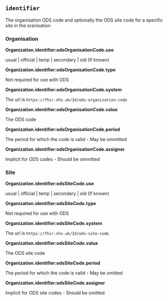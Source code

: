 ## `identifier`

The organisation ODS code and optionally the ODS site code for a specific site in the oranisation

### Organisation


**Organization.identifier:odsOrganisationCode.use**

usual | official | temp | secondary | old (If known)

**Organization.identifier:odsOrganisationCode.type**

Not required for use with ODS

**Organization.identifier:odsOrganisationCode.system**

The url is `https://fhir.nhs.uk/Id/ods-organization-code`

**Organization.identifier:odsOrganisationCode.value**

The ODS code

**Organization.identifier:odsOrganisationCode.period**

The period for which the code is valid - May be ommitted

**Organization.identifier:odsOrganisationCode.assigner**

Implicit for ODS codes - Should be ommitted 

### Site

**Organization.identifier:odsSiteCode.use**
 
usual | official | temp | secondary | old (If known)
 
**Organization.identifier:odsSiteCode.type**
 
Not required for use with ODS
 
**Organization.identifier:odsSiteCode.system**
 
The url is `https://fhir.nhs.uk/Id/ods-site-code`
 
**Organization.identifier:odsSiteCode.value**
 
The ODS site code
 
**Organization.identifier:odsSiteCode.period**
 
The period for which the code is valid - May be omitted
 
**Organization.identifier:odsSiteCode.assigner**
 
Implicit for ODS site codes - Should be omitted
